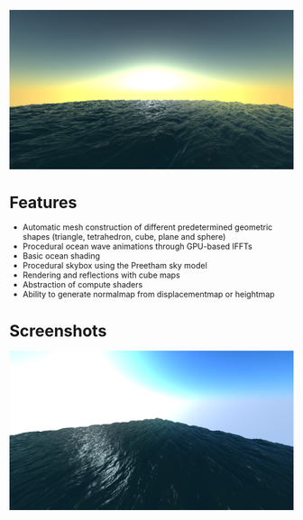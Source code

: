 ![github-small](Gidim/Resources/Textures/Showcase1.png)

# Features
* Automatic mesh construction of different predetermined geometric shapes (triangle, tetrahedron, cube, plane and sphere)
* Procedural ocean wave animations through GPU-based IFFTs
* Basic ocean shading
* Procedural skybox using the Preetham sky model
* Rendering and reflections with cube maps
* Abstraction of compute shaders
* Ability to generate normalmap from displacementmap or heightmap

# Screenshots
![github-small](Gidim/Resources/Textures/Showcase2.png)

